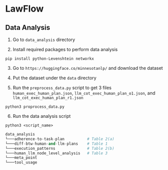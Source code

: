 # LawFlow

## Data Analysis

1. Go to `data_analysis` directory

2. Install required packages to perform data analysis

```
pip install python-Levenshtein networkx
```
3. Go to `https://huggingface.co/minnesotanlp/` and download the dataset

4. Put the dataset under the `data` directory

5. Run the `preprocess_data.py` script to get 3 files `human_exec_human_plan.json`,  `llm_cot_exec_human_plan_o1.json`, and `llm_cot_exec_human_plan_r1.json`
```
python3 proprocess_data.py
```

6. Run the data analysis script
```
python3 <script_name>
```
```python
data_analysis
└───adherence-to-task-plan          # Table 2(a)
└───diff-btw-human-and-llm-plans    # Table 1
└───execution_patterns              # Table 2(b)
└───human_llm_node_level_analysis   # Table 3
└───meta_point
└───tool_usage
```

